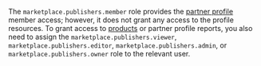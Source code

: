 The `marketplace.publishers.member` role provides the [partner profile](../../../marketplace/quickstart.md#registration) member access; however, it does not grant any access to the profile resources. To grant access to [products](../../../marketplace/concepts/product.md) or partner profile reports, you also need to assign the `marketplace.publishers.viewer`, `marketplace.publishers.editor`, `marketplace.publishers.admin`, or `marketplace.publishers.owner` role to the relevant user.
